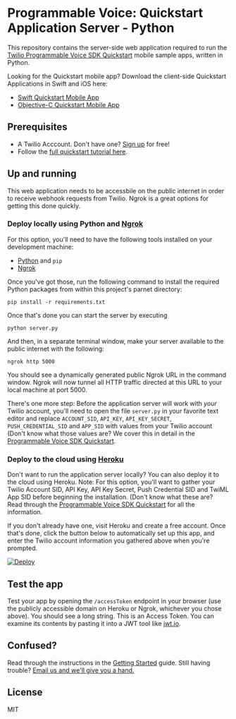 Programmable Voice: Quickstart Application Server - Python
===
This repository contains the server-side web application required to run the [Twilio Programmable Voice SDK Quickstart](https://www.twilio.com/docs/api/voice-sdk/ios/getting-started) mobile sample apps, written in Python. 

Looking for the Quickstart mobile app? Download the client-side Quickstart Applications in Swift and iOS here:

- [Swift Quickstart Mobile App](https://github.com/twilio/voice-quickstart-swift)
- [Objective-C Quickstart Mobile App](https://github.com/twilio/voice-quickstart-objc)

Prerequisites
---

* A Twilio Acccount. Don't have one? [Sign up](https://www.twilio.com/try-twilio) for free! 
* Follow the [full quickstart tutorial here](https://www.twilio.com/docs/api/voice-sdk/ios/getting-started).

Up and running
---

This web application needs to be accessbile on the public internet in order to receive webhook requests from Twilio. Ngrok is a great options for getting this done quickly.

### Deploy locally using Python and [Ngrok](https://ngrok.com/)

For this option, you'll need to have the following tools installed on your development machine:

* [Python](https://www.python.org/) and `pip`
* [Ngrok](https://ngrok.com/)

Once you've got those, run the following command to install the required Python packages from within this project's parnet directory:

    pip install -r requirements.txt

Once that's done you can start the server by executing 

    python server.py

And then, in a separate terminal window, make your server available to the public internet with the following:

    ngrok http 5000

You should see a dynamically generated public Ngrok URL in the command window. Ngrok will now tunnel all HTTP traffic directed at this URL to your local machine at port 5000.

There's one more step: Before the application server will work with _your_ Twilio account, you'll need to open the file `server.py` in your favorite text editor and replace `ACCOUNT_SID`, `API_KEY`, `API_KEY_SECRET`, `PUSH_CREDENTIAL_SID` and `APP_SID` with values from your Twilio account (Don't know what those values are? We cover this in detail in the [Programmable Voice SDK Quickstart](https://www.twilio.com/docs/api/voice-sdk/ios/getting-started). 

### Deploy to the cloud using [Heroku](https://heroku.com)

Don't want to run the application server locally? You can also deploy it to the cloud using Heroku. Note: For this option, you'll want to gather your Twilio Account SID, API Key, API Key Secret, Push Credential SID and TwiML App SID before beginning the installation. (Don't know what these are? Read through the [Programmable Voice SDK Quickstart](https://www.twilio.com/docs/api/voice-sdk/ios/getting-started) for all the information.

If you don't already have one, visit Heroku and create a free account. Once that's done, click the button below to automatically set up this app, and enter the Twilio account information you gathered above when you're prompted.

[![Deploy](https://www.herokucdn.com/deploy/button.png)](https://heroku.com/deploy)

Test the app
---

Test your app by opening the `/accessToken` endpoint in your browser (use the publicly accessible domain on Heroku or Ngrok, whichever you chose above). You should see a long string. This is an Access Token. You can examine its contents by pasting it into a JWT tool like [jwt.io](http://jwt.io).

Confused?
---

Read through the instructions in the [Getting Started](https://www.twilio.com/docs/api/voice-sdk/ios/getting-started) guide. Still having trouble? [Email us and we'll give you a hand.](mailto:help@twilio.com)

License
---
MIT
